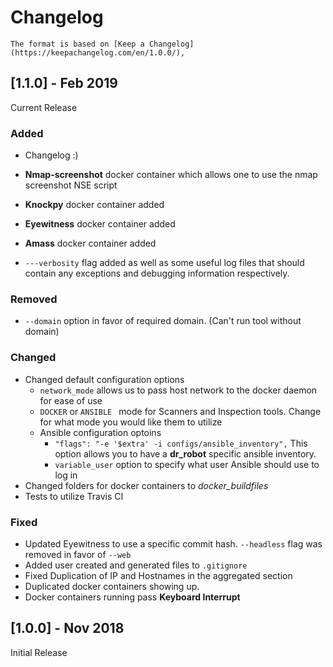 # Changelog

```
The format is based on [Keep a Changelog](https://keepachangelog.com/en/1.0.0/),
```
## [1.1.0] - Feb 2019 

Current Release

### Added

* Changelog :)

* **Nmap-screenshot** docker container which allows one to use the nmap screenshot NSE script
* **Knockpy** docker container added
* **Eyewitness** docker container added
* **Amass** docker container added 
* ```---verbosity``` flag added as well as some useful log files that should contain any exceptions and debugging information respectively.

### Removed

* ```--domain``` option in favor of required domain. (Can't run tool without domain)

### Changed

* Changed default configuration options
  * ```network_mode``` allows us to pass host network to the docker daemon for ease of use
  * ```DOCKER``` or ```ANSIBLE ``` mode for Scanners and Inspection tools. Change for what mode you would like them to utilize
  * Ansible configuration optoins
    * ```"flags": "-e '$extra' -i configs/ansible_inventory",``` This option allows you to have a **dr_robot** specific ansible inventory.
    * ```variable_user``` option to specify what user Ansible should use to log in 
* Changed folders for docker containers to *docker_buildfiles*
* Tests to utilize Travis CI 

### Fixed

* Updated Eyewitness to use a specific commit hash. ```--headless``` flag was removed in favor of ```--web```
* Added user created and generated files to ```.gitignore```
* Fixed Duplication of IP and Hostnames in the aggregated section 
* Duplicated docker containers showing up. 
* Docker containers running pass **Keyboard Interrupt**

## [1.0.0] - Nov  2018

Initial Release






